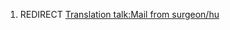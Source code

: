 1.  REDIRECT [Translation talk:Mail from
    surgeon/hu](Translation_talk:Mail_from_surgeon/hu "wikilink")